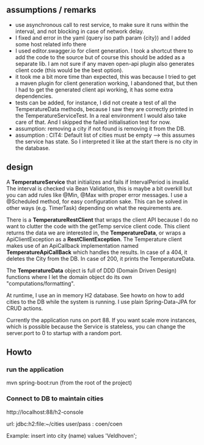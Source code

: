 ## assumptions / remarks
- use asynchronous call to rest service, to make sure it runs within the interval, and not blocking in case of network delay.
- I fixed and error in the yaml (query iso path param {city}) and I added some host related info there
- I used editor.swagger.io for client generation. I took a shortcut there to add the code to the source but 
of course this should be added as a separate lib. I am not sure if any maven open-api plugin also generates client code 
  (this would be the best option).
- it took me a bit more time than expected, this was because I tried to get a maven plugin for client
generation working, I abandoned that, but then I had to get the generated client api working, it has some
  extra dependencies.
- tests can be added, for instance, I did not create a test of all the TemperatureData methods, because
I saw they are correctly printed in the TemperatureServiceTest. In a real environment I would also take care of that.
  And I skipped the failed initialisation test for now.
- assumption: removing a city if not found is removing it from the DB.  
- assumption : CIT4: Default list of cities must be empty --> this assumes the service has state. So I interpreted it like
at the start there is no city in the database.


## design

A **TemperatureService** that initializes and fails if IntervalPeriod is invalid.
The interval is checked via Bean Validation, this is maybe a bit overkill but you can add
rules like @Min, @Max with proper error messages.
I use a @Scheduled method, for easy configuration sake. This can be solved in other ways (e.g. TimerTask) depending on what the requirements are.

There is a **TemperatureRestClient** that wraps the client API because I do no want to
clutter the code with the getTemp service client code. This client returns the data we are interested
in, the **TemperatureData**, or wraps a ApiClientException as a **RestClientException**.
The Temperature client makes use of an ApiCallback implementation named **TemperatureApiCallBack** which
handles the results. In case of a 404, it deletes the City from the DB. In case of 200, it prints the
TemperatureData.

The **TemperatureData** object is full of DDD (Domain Driven Design) functions where I let the
domain object do its own "computations/formatting".

At runtime, I use an in memory H2 database. See howto on how to add cities to the DB while
the system is running. I use plain Spring-Data-JPA for CRUD actions.

Currently the application runs on port 88. If you want scale more instances, which is possible
because the Service is stateless, you can change the server.port to 0 to startup 
with a random port.

## Howto

### run the application
mvn spring-boot:run (from the root of the project)

### Connect to DB to maintain cities
http://localhost:88/h2-console

url: jdbc:h2:file:~/cities
user/pass : coen/coen

Example:
insert into city (name) values 'Veldhoven';

